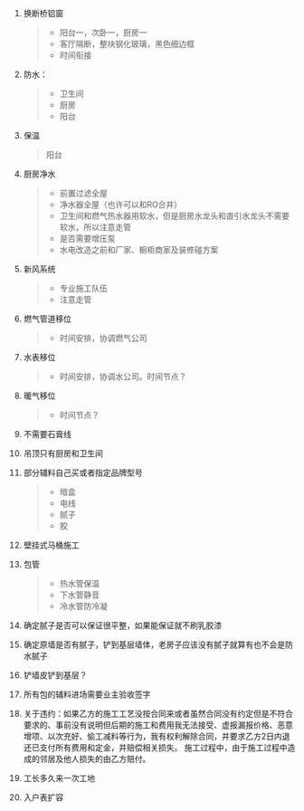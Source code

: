 1. 换断桥铝窗

    > * 阳台一，次卧一，厨房一
    > * 客厅隔断，整块钢化玻璃，黑色细边框
    > * 时间衔接
2. 防水：
    > * 卫生间
    > * 厨房
    > * 阳台
3. 保温
    > 阳台
4. 厨房净水
    > * 前置过滤全屋
    > * 净水器全屋（也许可以和RO合并）
    > * 卫生间和燃气热水器用软水，但是厨房水龙头和直引水龙头不需要软水，所以注意走管
    > * 是否需要增压泵
    > * 水电改造之前和厂家、橱柜商家及装修碰方案
5. 新风系统
    > * 专业施工队伍
    > * 注意走管
6. 燃气管道移位
    > * 时间安排，协调燃气公司
7. 水表移位
    > * 时间安排，协调水公司。时间节点？
8. 暖气移位
    > * 时间节点？
9. 不需要石膏线
10. 吊顶只有厨房和卫生间
11. 部分辅料自己买或者指定品牌型号
    > * 暗盒
    > * 电线
    > * 腻子
    > * 胶
12. 壁挂式马桶施工
13. 包管
    > * 热水管保温
    > * 下水管静音
    > * 冷水管防冷凝
14. 确定腻子是否可以保证很平整，如果能保证就不刷乳胶漆
15. 确定原墙是否有腻子，铲到基层墙体，老房子应该没有腻子就算有也不会是防水腻子
16. 铲墙皮铲到基层？
17. 所有包的辅料进场需要业主验收签字
18. 关于违约：如果乙方的施工工艺没按合同来或者虽然合同没有约定但是不符合要求的、事前没有说明但后期的施工和费用我无法接受、虚报漏报价格、恶意增项、以次充好、偷工减料等行为，我有权利解除合同，并要求乙方2日内退还已支付所有费用和定金，并赔偿相关损失。
施工过程中，由于施工过程中造成的邻居及他人损失的由乙方赔付。
19. 工长多久来一次工地
20. 入户表扩容




